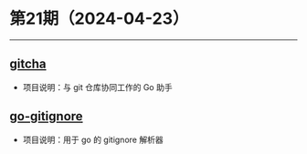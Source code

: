 # 第21期（2024-04-23）

---
## [gitcha](https://github.com/muesli/gitcha)
- 项目说明：与 git 仓库协同工作的 Go 助手

## [go-gitignore](https://github.com/sabhiram/go-gitignore)
- 项目说明：用于 go 的 gitignore 解析器
